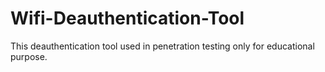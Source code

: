 # Wifi-Deauthentication-Tool
This deauthentication tool used in penetration testing only for educational purpose.
